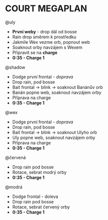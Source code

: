 # COURT MEGAPLAN

@uly

- **První weby** - drop dál od bosse
- Rain drop směrem k prostředku
- Jakmile Wex vezme orb, popnout web
- Soaknout orby navzájem s Wexem
- Připravit se na **charge**
- **0:35 - Charge 1**

@shadow

- Dodge první frontal - _doprava_
- Drop rain, pod bosse
- Bait frontal -> blink -> soaknout Banánův orb
- Banán popne web, soaknout navzájem orby
- Příprava na charge
- **0:35 - Charge 1**

@wex

- Dodge první frontal - _doprava_
- Drop rain, pod bosse
- Bait frontal -> blink -> soaknout Ulyho orb
- Uly popne web, soaknout navzájem orby
- Příprava na charge
- **0:35 - Charge 1**

@červená

- Drop rain pod bosse
- Rotace, sebrat modrý orby
- **0:35 - Charge 1**

@modrá

- Dodge frontal - doleva
- Drop rain pod bosse
- Rotace, sebrat červený orby
- **0:35 - Charge 1**
